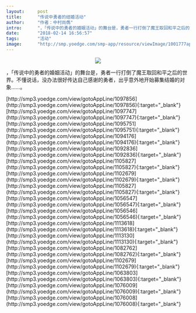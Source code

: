 ```yaml
---
layout:     post
title:      "传说中勇者的结婚活动"
author:     "作者：中村尚儁"
intro:      "，「传说中的勇者的婚姻活动」的舞台是，勇者一行打倒了魔王取回和平之后的世界。不懂说话，没办法很好传达自己感谢的勇者，出乎意外地开始募集结婚的对象……。"
date:       "2018-02-14 16:56:57"
tags:       "活动"
image:      "http://smp.yoedge.com/smp-app/resource/viewImage/1001777appline.png"
---
```

<div style="text-align: center">
<p><img src="http://smp.yoedge.com/smp-app/resource/viewImage/1001777appline.png"/></p>
</div>
<p class="post-meta">
<span>，「传说中的勇者的婚姻活动」的舞台是，勇者一行打倒了魔王取回和平之后的世界。不懂说话，没办法很好传达自己感谢的勇者，出乎意外地开始募集结婚的对象……。</span>
</p>
[http://smp3.yoedge.com/view/gotoAppLine/1097856](http://smp3.yoedge.com/view/gotoAppLine/1097856){:target="_blank"}
[http://smp3.yoedge.com/view/gotoAppLine/1097747](http://smp3.yoedge.com/view/gotoAppLine/1097747){:target="_blank"}
[http://smp3.yoedge.com/view/gotoAppLine/1095751](http://smp3.yoedge.com/view/gotoAppLine/1095751){:target="_blank"}
[http://smp3.yoedge.com/view/gotoAppLine/1094176](http://smp3.yoedge.com/view/gotoAppLine/1094176){:target="_blank"}
[http://smp3.yoedge.com/view/gotoAppLine/1092836](http://smp3.yoedge.com/view/gotoAppLine/1092836){:target="_blank"}
[http://smp3.yoedge.com/view/gotoAppLine/1105827](http://smp3.yoedge.com/view/gotoAppLine/1105827){:target="_blank"}
[http://smp3.yoedge.com/view/gotoAppLine/1102679](http://smp3.yoedge.com/view/gotoAppLine/1102679){:target="_blank"}
[http://smp3.yoedge.com/view/gotoAppLine/1105827](http://smp3.yoedge.com/view/gotoAppLine/1105827){:target="_blank"}
[http://smp3.yoedge.com/view/gotoAppLine/1056547](http://smp3.yoedge.com/view/gotoAppLine/1056547){:target="_blank"}
[http://smp3.yoedge.com/view/gotoAppLine/1056546](http://smp3.yoedge.com/view/gotoAppLine/1056546){:target="_blank"}
[http://smp3.yoedge.com/view/gotoAppLine/1113618](http://smp3.yoedge.com/view/gotoAppLine/1113618){:target="_blank"}
[http://smp3.yoedge.com/view/gotoAppLine/1113130](http://smp3.yoedge.com/view/gotoAppLine/1113130){:target="_blank"}
[http://smp3.yoedge.com/view/gotoAppLine/1082762](http://smp3.yoedge.com/view/gotoAppLine/1082762){:target="_blank"}
[http://smp3.yoedge.com/view/gotoAppLine/1102679](http://smp3.yoedge.com/view/gotoAppLine/1102679){:target="_blank"}
[http://smp3.yoedge.com/view/gotoAppLine/1063803](http://smp3.yoedge.com/view/gotoAppLine/1063803){:target="_blank"}
[http://smp3.yoedge.com/view/gotoAppLine/1076009](http://smp3.yoedge.com/view/gotoAppLine/1076009){:target="_blank"}
[http://smp3.yoedge.com/view/gotoAppLine/1076008](http://smp3.yoedge.com/view/gotoAppLine/1076008){:target="_blank"}


